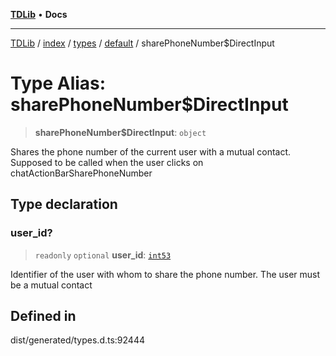 [**TDLib**](../../../../../../README.md) • **Docs**

***

[TDLib](../../../../../../modules.md) / [index](../../../../../README.md) / [types](../../../README.md) / [default](../README.md) / sharePhoneNumber$DirectInput

# Type Alias: sharePhoneNumber$DirectInput

> **sharePhoneNumber$DirectInput**: `object`

Shares the phone number of the current user with a mutual contact. Supposed to be called when the user clicks on chatActionBarSharePhoneNumber

## Type declaration

### user\_id?

> `readonly` `optional` **user\_id**: [`int53`](int53-1.md)

Identifier of the user with whom to share the phone number. The user must be a mutual contact

## Defined in

dist/generated/types.d.ts:92444
